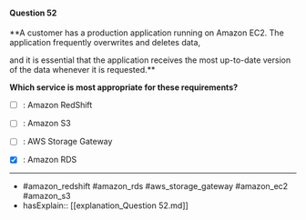 #### Question  52

**A customer has a production application running on Amazon EC2. The application frequently overwrites and deletes data,

and it is essential that the application receives the most up-to-date version of the data whenever it is requested.**

**Which service is most appropriate for these requirements?**

- [ ] :  Amazon RedShift

- [ ] :  Amazon S3

- [ ] :  AWS Storage Gateway

- [x] :  Amazon RDS

----

- #amazon_redshift #amazon_rds #aws_storage_gateway #amazon_ec2 #amazon_s3
- hasExplain:: [[explanation_Question  52.md]]
